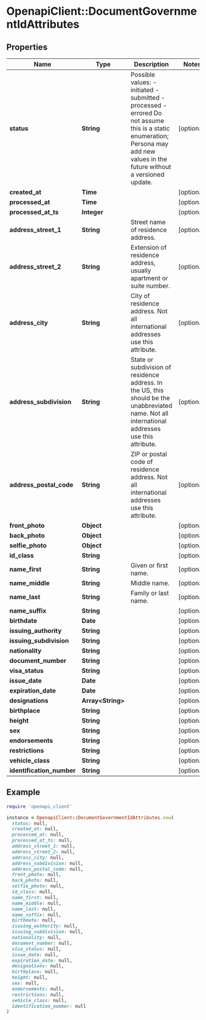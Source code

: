 # OpenapiClient::DocumentGovernmentIdAttributes

## Properties

| Name | Type | Description | Notes |
| ---- | ---- | ----------- | ----- |
| **status** | **String** | Possible values: - initiated - submitted - processed - errored  Do not assume this is a static enumeration; Persona may add new values in the future without a versioned update. | [optional] |
| **created_at** | **Time** |  | [optional] |
| **processed_at** | **Time** |  | [optional] |
| **processed_at_ts** | **Integer** |  | [optional] |
| **address_street_1** | **String** | Street name of residence address. | [optional] |
| **address_street_2** | **String** | Extension of residence address, usually apartment or suite number. | [optional] |
| **address_city** | **String** | City of residence address. Not all international addresses use this attribute. | [optional] |
| **address_subdivision** | **String** | State or subdivision of residence address. In the US, this should be the unabbreviated name. Not all international addresses use this attribute. | [optional] |
| **address_postal_code** | **String** | ZIP or postal code of residence address. Not all international addresses use this attribute. | [optional] |
| **front_photo** | **Object** |  | [optional] |
| **back_photo** | **Object** |  | [optional] |
| **selfie_photo** | **Object** |  | [optional] |
| **id_class** | **String** |  | [optional] |
| **name_first** | **String** | Given or first name. | [optional] |
| **name_middle** | **String** | Middle name. | [optional] |
| **name_last** | **String** | Family or last name. | [optional] |
| **name_suffix** | **String** |  | [optional] |
| **birthdate** | **Date** |  | [optional] |
| **issuing_authority** | **String** |  | [optional] |
| **issuing_subdivision** | **String** |  | [optional] |
| **nationality** | **String** |  | [optional] |
| **document_number** | **String** |  | [optional] |
| **visa_status** | **String** |  | [optional] |
| **issue_date** | **Date** |  | [optional] |
| **expiration_date** | **Date** |  | [optional] |
| **designations** | **Array&lt;String&gt;** |  | [optional] |
| **birthplace** | **String** |  | [optional] |
| **height** | **String** |  | [optional] |
| **sex** | **String** |  | [optional] |
| **endorsements** | **String** |  | [optional] |
| **restrictions** | **String** |  | [optional] |
| **vehicle_class** | **String** |  | [optional] |
| **identification_number** | **String** |  | [optional] |

## Example

```ruby
require 'openapi_client'

instance = OpenapiClient::DocumentGovernmentIdAttributes.new(
  status: null,
  created_at: null,
  processed_at: null,
  processed_at_ts: null,
  address_street_1: null,
  address_street_2: null,
  address_city: null,
  address_subdivision: null,
  address_postal_code: null,
  front_photo: null,
  back_photo: null,
  selfie_photo: null,
  id_class: null,
  name_first: null,
  name_middle: null,
  name_last: null,
  name_suffix: null,
  birthdate: null,
  issuing_authority: null,
  issuing_subdivision: null,
  nationality: null,
  document_number: null,
  visa_status: null,
  issue_date: null,
  expiration_date: null,
  designations: null,
  birthplace: null,
  height: null,
  sex: null,
  endorsements: null,
  restrictions: null,
  vehicle_class: null,
  identification_number: null
)
```

